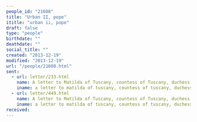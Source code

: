 ```yaml
---
people_id: "21608"
title: "Urban II, pope"
ititle: "urban ii, pope"
draft: false
type: "people"
birthdate: ""
deathdate: ""
social_title: ""
created: "2013-12-19"
modified: "2013-12-19"
url: "/people/21608.html"
sent:
  - url: letter/233.html
    name: A letter to Matilda of Tuscany, countess of Tuscany, duchess of Lorraine
    iname: a letter to matilda of tuscany, countess of tuscany, duchess of lorraine
  - url: letter/449.html
    name: A letter to Matilda of Tuscany, countess of Tuscany, duchess of Lorraine
    iname: a letter to matilda of tuscany, countess of tuscany, duchess of lorraine
received:
---
```

